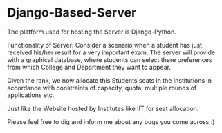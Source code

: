 # Django-Based-Server

The platform used for hosting the Server is Django-Python.

Functionality of Server: 
Consider a scenario when a student has just received his/her result for a very important exam.
The server will provide with a graphical database, where students can select there preferences from which College
and Department they want to appear.

Given the rank, we now allocate this Students seats in the Institutions in accordance with constraints of capacity, quota, 
multiple rounds of applications etc.

Just like the Website hosted by Institutes like IIT for seat allocation.

Please feel free to dig and inform me about any bugs you come across :)

